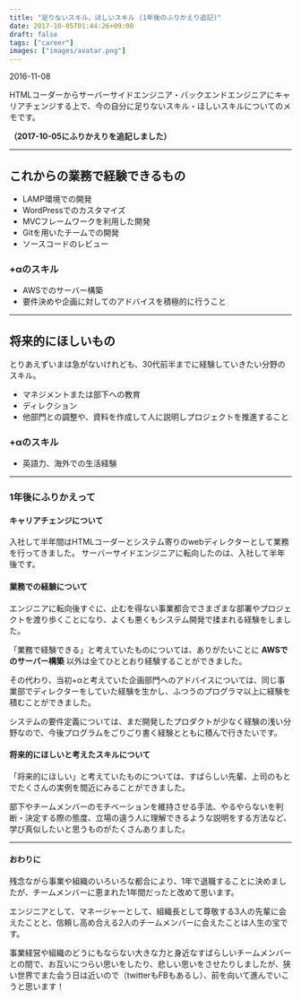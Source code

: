 ```yaml
---
title: "足りないスキル、ほしいスキル (1年後のふりかえり追記)"
date: 2017-10-05T01:44:26+09:00
draft: false
tags: ["career"]
images: ["images/avatar.png"]
---
```

2016-11-08

HTMLコーダーからサーバーサイドエンジニア・バックエンドエンジニアにキャリアチェンジする上で、今の自分に足りないスキル・ほしいスキルについてのメモです。

**（2017-10-05にふりかえりを追記しました）**

***

## これからの業務で経験できるもの
* LAMP環境での開発
* WordPressでのカスタマイズ
* MVCフレームワークを利用した開発
* Gitを用いたチームでの開発
* ソースコードのレビュー

### +αのスキル
* AWSでのサーバー構築
* 要件決めや企画に対してのアドバイスを積極的に行うこと

***

## 将来的にほしいもの
とりあえずいまは急がないけれども、30代前半までに経験していきたい分野のスキル。
* マネジメントまたは部下への教育
* ディレクション
* 他部門との調整や、資料を作成して人に説明しプロジェクトを推進すること

### +αのスキル
* 英語力、海外での生活経験

***

### 1年後にふりかえって
#### キャリアチェンジについて 
入社して半年間はHTMLコーダーとシステム寄りのwebディレクターとして業務を行ってきました。
サーバーサイドエンジニアに転向したのは、入社して半年後です。


#### 業務での経験について
エンジニアに転向後すぐに、止むを得ない事業都合でさまざまな部署やプロジェクトを渡り歩くことになり、よくも悪くもシステム開発で揉まれる経験をしました。

「業務で経験できる」と考えていたものについては、ありがたいことに
**AWSでのサーバー構築** 以外は全てひととおり経験することができました。

その代わり、当初+αと考えていた企画部門へのアドバイスについては、同じ事業部でディレクターをしていた経験を生かし、ふつうのプログラマ以上に経験を積むことができました。

システムの要件定義については、まだ開発したプロダクトが少なく経験の浅い分野なので、今後プログラムをごりごり書く経験とともに積んで行きたいです。

#### 将来的にほしいと考えたスキルについて
「将来的にほしい」と考えていたものについては、すばらしい先輩、上司のもとでたくさんの実例を間近にみることができました。

部下やチームメンバーのモチベーションを維持させる手法、やるやらないを判断・決定する際の態度、立場の違う人に理解できるような説明をする方法など、学び真似したいと思うものがたくさんありました。

***

#### おわりに
残念ながら事業や組織のいろいろな都合により、1年で退職することに決めましたが、チームメンバーに恵まれた1年間だったと改めて思います。

エンジニアとして、マネージャーとして、組織長として尊敬する3人の先輩に会えたことと、信頼し高め合える2人のチームメンバーに会えたことは人生の宝です。

事業経営や組織のどうにもならない大きな力と身近なすばらしいチームメンバーとの間で、お互いにつらい思いをしたり、悲しい思いをさせたりしましたが、狭い世界でまた会う日は近いので（twitterもFBもあるし）、前を向いて進んでいこうと思います！
